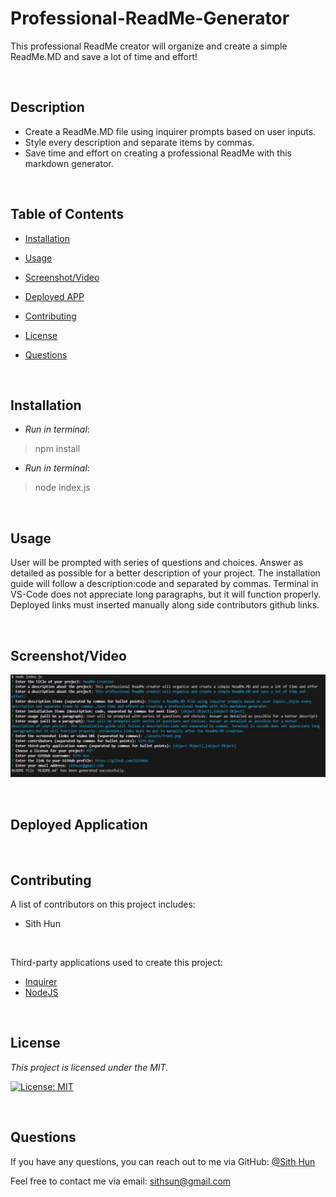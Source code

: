 # Professional-ReadMe-Generator

This professional ReadMe creator will organize and create a simple ReadMe.MD and save a lot of time and effort!

<br>

## Description
* Create a ReadMe.MD file using inquirer prompts based on user inputs.
* Style every description and separate items by commas.
* Save time and effort on creating a professional ReadMe with this markdown generator.

<br>

## Table of Contents
- [Installation](#installation)
- [Usage](#usage)

- [Screenshot/Video](#screenshotvideo)
- [Deployed APP](#deployed-application)
- [Contributing](#contributing)
- [License](#license)
- [Questions](#questions)

<br>

## Installation
* _Run in terminal_:
> npm install

* _Run in terminal_:
> node index.js

<br>

## Usage
User will be prompted with series of questions and choices. Answer as detailed as possible for a better description of your project. The installation guide will follow a description:code and separated by commas. Terminal in VS-Code does not appreciate long paragraphs, but it will function properly. Deployed links must inserted manually along side contributors github links.

<br>


## Screenshot/Video

![IMAGE 1](./assets/front.jpg)


<br>

## Deployed Application


<br>

## Contributing
A list of contributors on this project includes:

* Sith Hun

<br>

Third-party applications used to create this project:
* [Inquirer](#inquirer)
* [NodeJS](#nodejs)

<br>

## License
*This project is licensed under the MIT.*

[![License: MIT](https://img.shields.io/badge/License-MIT-yellow.svg)](https://opensource.org/licenses/MIT)

<br>

## Questions
If you have any questions, you can reach out to me via GitHub: [@Sith Hun](https://github.com/SithHun)

Feel free to contact me via email: sithsun@gmail.com